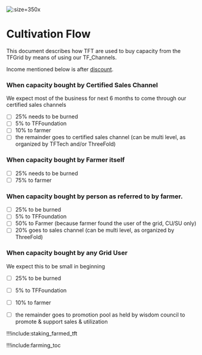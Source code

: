 ![](img/farming_reward.png ':size=350x')


# Cultivation Flow

This document describes how TFT are used to buy capacity from the TFGrid by means of using our TF_Channels.

Income mentioned below is after [discount](staking_discount_levels).

### When capacity bought by Certified Sales Channel

We expect most of the business for next 6 months to come through our certified sales channels

- [ ] 25% needs to be burned
- [ ] 5% to TFFoundation 
- [ ] 10% to farmer 
- [ ] the remainder goes to certified sales channel (can be multi level, as organized by TFTech and/or ThreeFold)

### When capacity bought by Farmer itself

- [ ] 25% needs to be burned
- [ ] 75% to farmer

### When capacity bought by person as referred to by farmer.

- [ ] 25% to be burned
- [ ] 5% to TFFoundation
- [ ] 50% to Farmer (because farmer found the user of the grid, CU/SU only)
- [ ] 20% goes to sales channel (can be multi level, as organized by ThreeFold)

### When capacity bought by any Grid User

We expect this to be small in beginning

- [ ] 25% to be burned
- [ ] 5% to TFFoundation
- [ ] 10% to farmer
- [ ] the remainder goes to promotion pool as held by wisdom council to promote & support sales & utilization


!!!include:staking_farmed_tft

!!!include:farming_toc